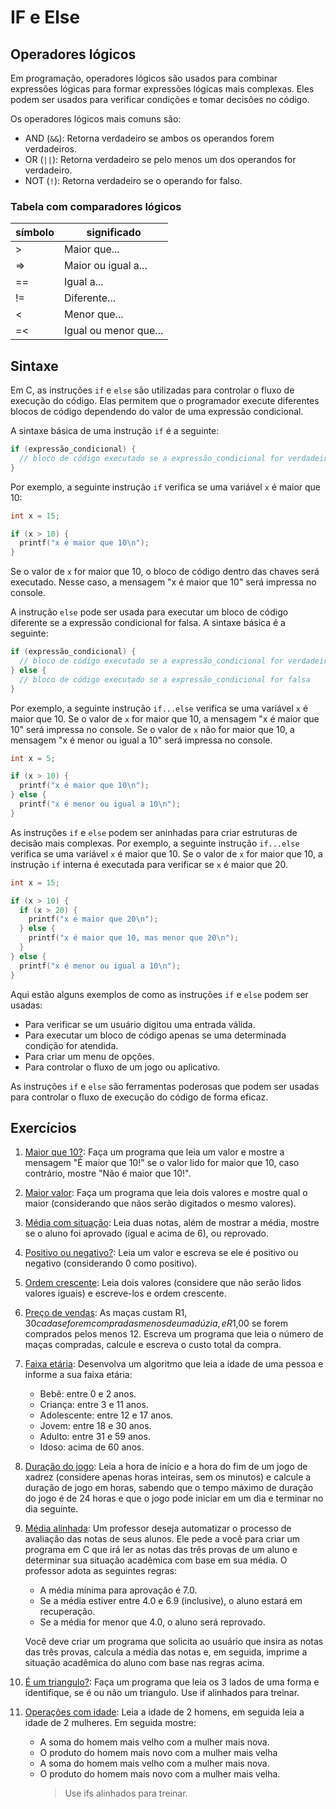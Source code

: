 # IF e Else

## Operadores lógicos

Em programação, operadores lógicos são usados para combinar expressões lógicas para formar expressões lógicas mais complexas. Eles podem ser usados para verificar condições e tomar decisões no código.

Os operadores lógicos mais comuns são:

- AND (`&&`): Retorna verdadeiro se ambos os operandos forem verdadeiros.
- OR (`||`): Retorna verdadeiro se pelo menos um dos operandos for verdadeiro.
- NOT (`!`): Retorna verdadeiro se o operando for falso.

### Tabela com comparadores lógicos

| símbolo | significado           |
| ------- | --------------------- |
| \>      | Maior que...          |
| =>      | Maior ou igual a...   |
| ==      | Igual a...            |
| !=      | Diferente...          |
| <       | Menor que...          |
| =<      | Igual ou menor que... |

## Sintaxe

Em C, as instruções `if` e `else` são utilizadas para controlar o fluxo de execução do código. Elas permitem que o programador execute diferentes blocos de código dependendo do valor de uma expressão condicional.

A sintaxe básica de uma instrução `if` é a seguinte:

```c
if (expressão_condicional) {
  // bloco de código executado se a expressão_condicional for verdadeira
}
```

Por exemplo, a seguinte instrução `if` verifica se uma variável `x` é maior que 10:

```c
int x = 15;

if (x > 10) {
  printf("x é maior que 10\n");
}
```

Se o valor de `x` for maior que 10, o bloco de código dentro das chaves será executado. Nesse caso, a mensagem "x é maior que 10" será impressa no console.

A instrução `else` pode ser usada para executar um bloco de código diferente se a expressão condicional for falsa. A sintaxe básica é a seguinte:

```c
if (expressão_condicional) {
  // bloco de código executado se a expressão_condicional for verdadeira
} else {
  // bloco de código executado se a expressão_condicional for falsa
}
```

Por exemplo, a seguinte instrução `if...else` verifica se uma variável `x` é maior que 10. Se o valor de `x` for maior que 10, a mensagem "x é maior que 10" será impressa no console. Se o valor de `x` não for maior que 10, a mensagem "x é menor ou igual a 10" será impressa no console.

```c
int x = 5;

if (x > 10) {
  printf("x é maior que 10\n");
} else {
  printf("x é menor ou igual a 10\n");
}
```

As instruções `if` e `else` podem ser aninhadas para criar estruturas de decisão mais complexas. Por exemplo, a seguinte instrução `if...else` verifica se uma variável `x` é maior que 10. Se o valor de `x` for maior que 10, a instrução `if` interna é executada para verificar se `x` é maior que 20.

```c
int x = 15;

if (x > 10) {
  if (x > 20) {
    printf("x é maior que 20\n");
  } else {
    printf("x é maior que 10, mas menor que 20\n");
  }
} else {
  printf("x é menor ou igual a 10\n");
}
```

Aqui estão alguns exemplos de como as instruções `if` e `else` podem ser usadas:

- Para verificar se um usuário digitou uma entrada válida.
- Para executar um bloco de código apenas se uma determinada condição for atendida.
- Para criar um menu de opções.
- Para controlar o fluxo de um jogo ou aplicativo.

As instruções `if` e `else` são ferramentas poderosas que podem ser usadas para controlar o fluxo de execução do código de forma eficaz.

## Exercícios

1. [Maior que 10?](../../02-condicionais/If_e_else/01-maiorQue10.c): Faça um programa que leia um valor e mostre a mensagem "É maior que 10!" se o valor lido for maior que 10, caso contrário, mostre "Não é maior que 10!".

1. [Maior valor](../../02-condicionais/If_e_else/02-maior.c): Faça um programa que leia dois valores e mostre qual o maior (considerando que nãos serão digitados o mesmo valores).

1. [Média com situação](../../02-condicionais/If_e_else/03-media_com_situação.c): Leia duas notas, além de mostrar a média, mostre se o aluno foi aprovado (igual e acima de 6), ou reprovado.

1. [Positivo ou negativo?](../../02-condicionais/If_e_else/04-positivo_ou_negativo.c): Leia um valor e escreva se ele é positivo ou negativo (considerando 0 como positivo).

1. [Ordem crescente](../../02-condicionais/If_e_else/05-ordem_crescente.c): Leia dois valores (considere que não serão lidos valores iguais) e escreve-los e ordem crescente.

1. [Preço de vendas](../../02-condicionais/If_e_else/06-valor_maça.c): As maças custam R$1,30 cada se forem compradas menos de uma dúzia, e R$1,00 se forem comprados pelos menos 12. Escreva um programa que leia o número de maças compradas, calcule e escreva o custo total da compra.

1. [Faixa etária](../../02-condicionais/If_e_else/07-faixa-etaria.c): Desenvolva um algoritmo que leia a idade de uma pessoa e informe a sua faixa etária:

   - Bebê: entre 0 e 2 anos.
   - Criança: entre 3 e 11 anos.
   - Adolescente: entre 12 e 17 anos.
   - Jovem: entre 18 e 30 anos.
   - Adulto: entre 31 e 59 anos.
   - Idoso: acima de 60 anos.

1. [Duração do jogo](../../02-condicionais/If_e_else/08-duracao_xadrez.c): Leia a hora de início e a hora do fim de um jogo de xadrez (considere apenas horas inteiras, sem os minutos) e calcule a duração de jogo em horas, sabendo que o tempo máximo de duração do jogo é de 24 horas e que o jogo pode iniciar em um dia e terminar no dia seguinte.

1. [Média alinhada](../../02-condicionais/If_e_else/09-mediaAlinhada.c): Um professor deseja automatizar o processo de avaliação das notas de seus alunos. Ele pede a você para criar um programa em C que irá ler as notas das três provas de um aluno e determinar sua situação acadêmica com base em sua média. O professor adota as seguintes regras:

   - A média mínima para aprovação é 7.0.
   - Se a média estiver entre 4.0 e 6.9 (inclusive), o aluno estará em recuperação.
   - Se a média for menor que 4.0, o aluno será reprovado.

   Você deve criar um programa que solicita ao usuário que insira as notas das três provas, calcula a média das notas e, em seguida, imprime a situação acadêmica do aluno com base nas regras acima.

1. [É um triangulo?](../../02-condicionais/If_e_else/11-triangulo.c): Faça um programa que leia os 3 lados de uma forma e identifique, se é ou não um triangulo. Use if alinhados para treinar.

1. [Operações com idade](../../02-condicionais/If_e_else/10-operaceos_com_idades.c): Leia a idade de 2 homens, em seguida leia a idade de 2 mulheres. Em seguida mostre:

   - A soma do homem mais velho com a mulher mais nova.
   - O produto do homem mais novo com a mulher mais velha
   - A soma do homem mais velho com a mulher mais nova.
   - O produto do homem mais novo com a mulher mais velha.
     > Use ifs alinhados para treinar.